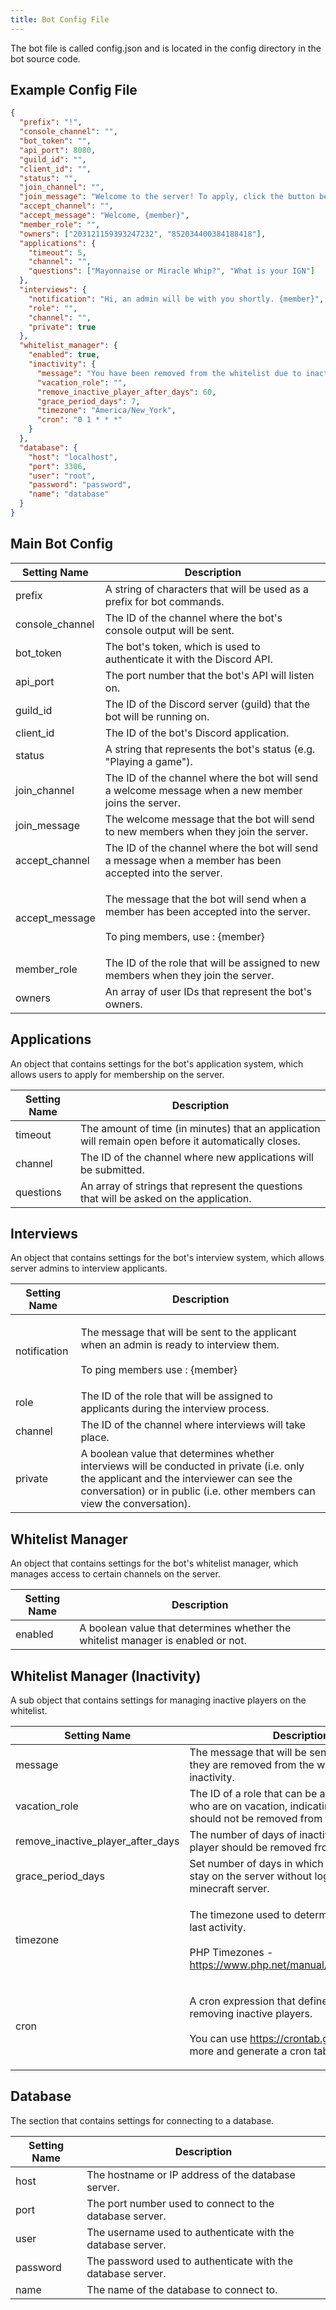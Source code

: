 ```yaml
---
title: Bot Config File
---
```


The bot file is called config.json and is located in the config directory in the bot source code.

## Example Config File

```json
{
  "prefix": "!",
  "console_channel": "",
  "bot_token": "",
  "api_port": 8080,
  "guild_id": "",
  "client_id": "",
  "status": "",
  "join_channel": "",
  "join_message": "Welcome to the server! To apply, click the button below.",
  "accept_channel": "",
  "accept_message": "Welcome, {member}",
  "member_role": "",
  "owners": ["203121159393247232", "852034400384188418"],
  "applications": {
    "timeout": 5,
    "channel": "",
    "questions": ["Mayonnaise or Miracle Whip?", "What is your IGN"]
  },
  "interviews": {
    "notification": "Hi, an admin will be with you shortly. {member}",
    "role": "",
    "channel": "",
    "private": true
  },
  "whitelist_manager": {
    "enabled": true,
    "inactivity": {
      "message": "You have been removed from the whitelist due to inactivity. If you wish to rejoin, please reapply.",
      "vacation_role": "",
      "remove_inactive_player_after_days": 60,
      "grace_period_days": 7,
      "timezone": "America/New_York",
      "cron": "0 1 * * *"
    }
  },
  "database": {
    "host": "localhost",
    "port": 3306,
    "user": "root",
    "password": "password",
    "name": "database"
  }
}
```

## Main Bot Config

| Setting Name    | Description                                                                                                                       |
| --------------- | --------------------------------------------------------------------------------------------------------------------------------- |
| prefix          | A string of characters that will be used as a prefix for bot commands.                                                            |
| console_channel | The ID of the channel where the bot's console output will be sent.                                                                |
| bot_token       | The bot's token, which is used to authenticate it with the Discord API.                                                           |
| api_port        | The port number that the bot's API will listen on.                                                                                |
| guild_id        | The ID of the Discord server (guild) that the bot will be running on.                                                             |
| client_id       | The ID of the bot's Discord application.                                                                                          |
| status          | A string that represents the bot's status (e.g. "Playing a game").                                                                |
| join_channel    | The ID of the channel where the bot will send a welcome message when a new member joins the server.                               |
| join_message    | The welcome message that the bot will send to new members when they join the server.                                              |
| accept_channel  | The ID of the channel where the bot will send a message when a member has been accepted into the server.                          |
| accept_message  | <p>The message that the bot will send when a member has been accepted into the server.<br><br>To ping members, use : {member}</p> |
| member_role     | The ID of the role that will be assigned to new members when they join the server.                                                |
| owners          | An array of user IDs that represent the bot's owners.                                                                             |

## Applications

An object that contains settings for the bot's application system, which allows users to apply for membership on the server.

| Setting Name | Description                                                                                          |
| ------------ | ---------------------------------------------------------------------------------------------------- |
| timeout      | The amount of time (in minutes) that an application will remain open before it automatically closes. |
| channel      | The ID of the channel where new applications will be submitted.                                      |
| questions    | An array of strings that represent the questions that will be asked on the application.              |

## Interviews

An object that contains settings for the bot's interview system, which allows server admins to interview applicants.

| Setting Name | Description                                                                                                                                                                                                         |
| ------------ | ------------------------------------------------------------------------------------------------------------------------------------------------------------------------------------------------------------------- |
| notification | <p>The message that will be sent to the applicant when an admin is ready to interview them.<br><br>To ping members use : {member}</p>                                                                               |
| role         | The ID of the role that will be assigned to applicants during the interview process.                                                                                                                                |
| channel      | The ID of the channel where interviews will take place.                                                                                                                                                             |
| private      | A boolean value that determines whether interviews will be conducted in private (i.e. only the applicant and the interviewer can see the conversation) or in public (i.e. other members can view the conversation). |

## Whitelist Manager

An object that contains settings for the bot's whitelist manager, which manages access to certain channels on the server.

| Setting Name | Description                                                                      |
| ------------ | -------------------------------------------------------------------------------- |
| enabled      | A boolean value that determines whether the whitelist manager is enabled or not. |

## Whitelist Manager (Inactivity)

A sub object that contains settings for managing inactive players on the whitelist.

| Setting Name                      | Description                                                                                                                                                                                          |
| --------------------------------- | ---------------------------------------------------------------------------------------------------------------------------------------------------------------------------------------------------- |
| message                           | The message that will be sent to a player when they are removed from the whitelist due to inactivity.                                                                                                |
| vacation_role                     | The ID of a role that can be assigned to players who are on vacation, indicating that they should not be removed from the whitelist.                                                                 |
| remove_inactive_player_after_days | The number of days of inactivity after which a player should be removed from the whitelist.                                                                                                          |
| grace_period_days                 | Set number of days in which a new player can stay on the server without logging in the minecraft server.                                                                                             |
| timezone                          | <p>The timezone used to determine the player's last activity.<br><br>PHP Timezones - <a href="https://www.php.net/manual/en/timezones.php">https://www.php.net/manual/en/timezones.php</a></p>       |
| cron                              | <p>A cron expression that defines the schedule for removing inactive players.<br><br>You can use <a href="https://crontab.guru/">https://crontab.guru/</a> to learn more and generate a cron tab</p> |

## Database

The section that contains settings for connecting to a database.

| Setting Name | Description                                                 |
| ------------ | ----------------------------------------------------------- |
| host         | The hostname or IP address of the database server.          |
| port         | The port number used to connect to the database server.     |
| user         | The username used to authenticate with the database server. |
| password     | The password used to authenticate with the database server. |
| name         | The name of the database to connect to.                     |
